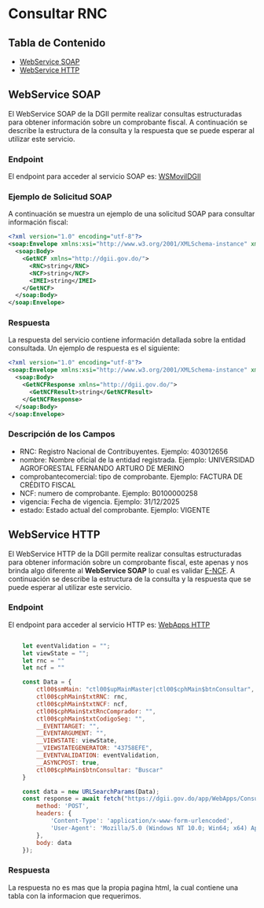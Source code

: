# Consultar RNC

## Tabla de Contenido
- [WebService SOAP](#webservice-soap)
- [WebService HTTP](#webservice-http)

## WebService SOAP
El WebService SOAP de la DGII permite realizar consultas estructuradas para obtener información sobre un comprobante fiscal. A continuación se describe la estructura de la consulta y la respuesta que se puede esperar al utilizar este servicio.

### Endpoint
El endpoint para acceder al servicio SOAP es: [WSMovilDGII](https://dgii.gov.do/wsMovilDGII/WSMovilDGII.asmx?wsdl)

### Ejemplo de Solicitud SOAP
A continuación se muestra un ejemplo de una solicitud SOAP para consultar información fiscal:

```xml
<?xml version="1.0" encoding="utf-8"?>
<soap:Envelope xmlns:xsi="http://www.w3.org/2001/XMLSchema-instance" xmlns:xsd="http://www.w3.org/2001/XMLSchema" xmlns:soap="http://schemas.xmlsoap.org/soap/envelope/">
  <soap:Body>
    <GetNCF xmlns="http://dgii.gov.do/">
      <RNC>string</RNC>
      <NCF>string</NCF>
      <IMEI>string</IMEI>
    </GetNCF>
  </soap:Body>
</soap:Envelope>
```

### Respuesta
La respuesta del servicio contiene información detallada sobre la entidad consultada. Un ejemplo de respuesta es el siguiente:
```xml
<?xml version="1.0" encoding="utf-8"?>
<soap:Envelope xmlns:xsi="http://www.w3.org/2001/XMLSchema-instance" xmlns:xsd="http://www.w3.org/2001/XMLSchema" xmlns:soap="http://schemas.xmlsoap.org/soap/envelope/">
  <soap:Body>
    <GetNCFResponse xmlns="http://dgii.gov.do/">
      <GetNCFResult>string</GetNCFResult>
    </GetNCFResponse>
  </soap:Body>
</soap:Envelope>
```


### Descripción de los Campos
- RNC: Registro Nacional de Contribuyentes. Ejemplo: 403012656
- nombre: Nombre oficial de la entidad registrada. Ejemplo: UNIVERSIDAD AGROFORESTAL FERNANDO ARTURO DE MERINO
- comprobantecomercial: tipo de comprobante. Ejemplo: FACTURA DE CRÉDITO FISCAL
- NCF: numero de comprobante. Ejemplo: B0100000258
- vigencia: Fecha de vigencia. Ejemplo: 31/12/2025
- estado: Estado actual del comprobante. Ejemplo: VIGENTE


## WebService HTTP
El WebService HTTP de la DGII permite realizar consultas estructuradas para obtener información sobre un comprobante fiscal, este apenas y nos brinda algo diferente al **WebService SOAP** lo cual es validar [E-NCF](./e-ncf.md). A continuación se describe la estructura de la consulta y la respuesta que se puede esperar al utilizar este servicio.


### Endpoint
El endpoint para acceder al servicio HTTP es: [WebApps HTTP](https://dgii.gov.do/app/WebApps/ConsultasWeb2/ConsultasWeb/consultas/ncf.aspx)

```js

	let eventValidation = "";
	let viewState = "";
	let rnc = ""
	let ncf = ""

	const Data = {
		ctl00$smMain: "ctl00$upMainMaster|ctl00$cphMain$btnConsultar",
		ctl00$cphMain$txtRNC: rnc,
		ctl00$cphMain$txtNCF: ncf,
		ctl00$cphMain$txtRncComprador: "",
		ctl00$cphMain$txtCodigoSeg: "",
		__EVENTTARGET: "",
		__EVENTARGUMENT: "",
		__VIEWSTATE: viewState,
		__VIEWSTATEGENERATOR: "43758EFE",
		__EVENTVALIDATION: eventValidation,
		__ASYNCPOST: true,
		ctl00$cphMain$btnConsultar: "Buscar"
	}

	const data = new URLSearchParams(Data);
	const response = await fetch("https://dgii.gov.do/app/WebApps/ConsultasWeb/consultas/ncf.aspx", {
		method: 'POST',
		headers: {
			'Content-Type': 'application/x-www-form-urlencoded',
			'User-Agent': 'Mozilla/5.0 (Windows NT 10.0; Win64; x64) AppleWebKit/537.36 (KHTML, like Gecko) Chrome/101.0.0.0 Safari/537.36'
		},
		body: data
	});
```


### Respuesta
La respuesta no es mas que la propia pagina html, la cual contiene una tabla con la informacion que requerimos.